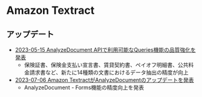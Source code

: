 # Amazon Textract

## アップデート

- [2023-05-15 AnalyzeDocument APIで利用可能なQueries機能の品質強化を発表](https://aws.amazon.com/jp/about-aws/whats-new/2023/05/amazon-textract-updates-queries-analyze-document-api/)
  - 保険証書、保険金支払い宣言書、賃貸契約書、ペイオフ明細書、公共料金請求書など、新たに14種類の文書におけるデータ抽出の精度が向上
- [2023-07-06 Amazon TextractがAnalyzeDocumentのアップデートを発表](https://aws.amazon.com/jp/about-aws/whats-new/2023/07/amazon-textract-updates-analyzedocument-forms/)
  - AnalyzeDocument - Forms機能の精度向上を発表